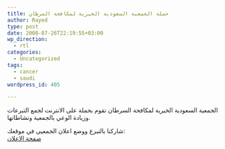 ```yaml
---
title: حملة الجمعية السعودية الخيرية لمكافحة السرطان
author: Rayed
type: post
date: 2008-07-26T22:19:55+03:00
wp_direction:
  - rtl
categories:
  - Uncategorized
tags:
  - cancer
  - saudi
wordpress_id: 405

---
```

<p>الجمعية السعودية الخيرية لمكافحة السرطان تقوم بحملة على الانترنت لجمع التبرعات وزيادة الوعي بالجمعية ونشاطاتها.</p>
<p>شاركنا بالتبرع ووضع اعلان الجمعيى في موقعك:<br />
<a href="http://www.cancersociety.org.sa/ar/modules.php?name=Content&#038;pa=showpage&#038;pid=58">صفحة الاعلان</a></p>

